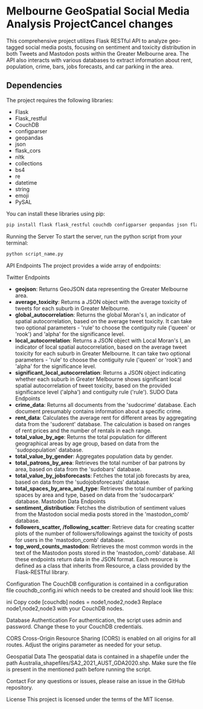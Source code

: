 # Melbourne GeoSpatial Social Media Analysis ProjectCancel changes

This comprehensive project utilizes Flask RESTful API to analyze geo-tagged social media posts, focusing on sentiment and toxicity distribution in both Tweets and Mastodon posts within the Greater Melbourne area. The API also interacts with various databases to extract information about rent, population, crime, bars, jobs forecasts, and car parking in the area.

## Dependencies

The project requires the following libraries:

- Flask
- Flask_restful
- CouchDB
- configparser
- geopandas
- json
- flask_cors
- nltk
- collections
- bs4
- re
- datetime
- string
- emoji
- PySAL

You can install these libraries using pip:


```sh
pip install flask flask_restful couchdb configparser geopandas json flask_cors nltk collections bs4 re datetime string emoji pysal
```

Running the Server
To start the server, run the python script from your terminal:

```sh
python script_name.py
```

API Endpoints
The project provides a wide array of endpoints:

Twitter Endpoints
- **geojson**: Returns GeoJSON data representing the Greater Melbourne area.
- **average_toxicity**: Returns a JSON object with the average toxicity of tweets for each suburb in Greater Melbourne.
- **global_autocorrelation**: Returns the global Moran's I, an indicator of spatial autocorrelation, based on the average tweet toxicity. It can take two optional parameters - 'rule' to choose the contiguity rule ('queen' or 'rook') and 'alpha' for the significance level.
- **local_autocorrelation**: Returns a JSON object with Local Moran's I, an indicator of local spatial autocorrelation, based on the average tweet toxicity for each suburb in Greater Melbourne. It can take two optional parameters - 'rule' to choose the contiguity rule ('queen' or 'rook') and 'alpha' for the significance level.
- **significant_local_autocorrelation**: Returns a JSON object indicating whether each suburb in Greater Melbourne shows significant local spatial autocorrelation of tweet toxicity, based on the provided significance level ('alpha') and contiguity rule ('rule').
SUDO Data Endpoints
- **crime_data**: Returns all documents from the 'sudocrime' database. Each document presumably contains information about a specific crime.
- **rent_data**: Calculates the average rent for different areas by aggregating data from the 'sudorent' database. The calculation is based on ranges of rent prices and the number of rentals in each range.
- **total_value_by_age**: Returns the total population for different geographical areas by age group, based on data from the 'sudopopulation' database.
- **total_value_by_gender**: Aggregates population data by gender.
- **total_patrons_by_area**: Retrieves the total number of bar patrons by area, based on data from the 'sudobars' database.
- **total_value_by_jobsforecasts**: Fetches the total job forecasts by area, based on data from the 'sudojobsforecasts' database.
- **total_spaces_by_area_and_type**: Retrieves the total number of parking spaces by area and type, based on data from the 'sudocarpark' database.
Mastodon Data Endpoints
- **sentiment_distribution**: Fetches the distribution of sentiment values from the Mastodon social media posts stored in the 'mastodon_comb' database.
- **followers_scatter, /following_scatter**: Retrieve data for creating scatter plots of the number of followers/followings against the toxicity of posts for users in the 'mastodon_comb' database.
- **top_word_counts_mastodon**: Retrieves the most common words in the text of the Mastodon posts stored in the 'mastodon_comb' database.
All these endpoints return data in the JSON format. Each resource is defined as a class that inherits from Resource, a class provided by the Flask-RESTful library.

Configuration
The CouchDB configuration is contained in a configuration file couchdb_config.ini which needs to be created and should look like this:

ini
Copy code
[couchdb]
nodes = node1,node2,node3
Replace node1,node2,node3 with your CouchDB nodes.

Database Authentication
For authentication, the script uses admin and password. Change these to your CouchDB credentials.

CORS
Cross-Origin Resource Sharing (CORS) is enabled on all origins for all routes. Adjust the origins parameter as needed for your setup.

Geospatial Data
The geospatial data is contained in a shapefile under the path Australia_shapefiles/SA2_2021_AUST_GDA2020.shp. Make sure the file is present in the mentioned path before running the script.

Contact
For any questions or issues, please raise an issue in the GitHub repository.

License
This project is licensed under the terms of the MIT license.
